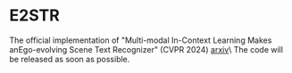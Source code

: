 # E2STR

The official implementation of "Multi-modal In-Context Learning Makes anEgo-evolving Scene Text Recognizer" (CVPR 2024) [arxiv](https://arxiv.org/pdf/2311.13120.pdf)\\
The code will be released as soon as possible.
